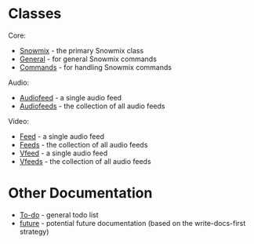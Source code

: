 # Classes

Core:

* [Snowmix](./node-snowmix.md) - the primary Snowmix class
* [General](./General.md) - for general Snowmix commands
* [Commands](./Commands.md) - for handling Snowmix commands

Audio:

* [Audiofeed](./Audiofeed.md) - a single audio feed
* [Audiofeeds](./Audiofeeds.md) - the collection of all audio feeds

Video:

* [Feed](./Feed.md) - a single audio feed
* [Feeds](./Feeds.md) - the collection of all audio feeds
* [Vfeed](./Vfeed.md) - a single audio feed
* [Vfeeds](./Vfeeds.md) - the collection of all audio feeds

# Other Documentation

* [To-do](./todo.md) - general todo list
* [future](./future.md) - potential future documentation (based on the write-docs-first strategy)
